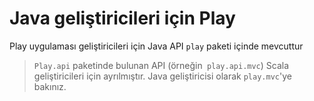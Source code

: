 <!--- Copyright (C) 2009-2013 Typesafe Inc. <http://www.typesafe.com> -->
# Java geliştiricileri için Play

Play uygulaması geliştiricileri için Java API `play` paketi içinde mevcuttur 

> `Play.api` paketinde bulunan API (örneğin` play.api.mvc`) Scala geliştiricileri için ayrılmıştır. Java geliştiricisi olarak `play.mvc`'ye bakınız. 
